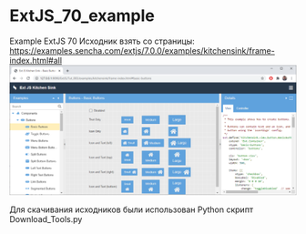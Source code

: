 # ExtJS_70_example
Example ExtJS 70
Исходник взять со страницы: https://examples.sencha.com/extjs/7.0.0/examples/kitchensink/frame-index.html#all
<br>
<img src="https://github.com/MyasnikovIA/ExtJS_70_example/blob/master/ps1.png?raw=true"/>

Для скачивания исходников были использован Python скрипт Download_Tools.py